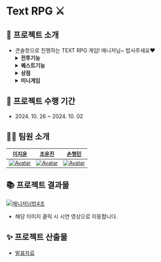 # Text RPG ⚔️

## 📌 프로젝트 소개

- 콘솔창으로 진행하는 TEXT RPG 게임! 매니저님~ 밥사주세요❤️
  <details>
  <summary><b>전투기능</b></summary>
  <div markdown="1">
    <ul>
       <li>던전입장</li>
      <img src="./docs/전투기능/던전입장.gif" width=70%>
      <li>일반 공격기</li>
      <img src="./docs/전투기능/공격기.gif" width=70%>
      <li>스킬</li>
      <img src="./docs/전투기능/광역스킬.gif" width=70%>
      <li>포션사용</li>
      <img src="./docs/전투기능/포션.gif" width=70%>
      <li>도망치기</li>
      <img src="./docs/전투기능/도망.gif" width=70%>
      <li>승리/패배</li>
      <img src="./docs/전투기능/승리.gif" width=70%>
    </ul>
  </div>
  </details>
  <details>
  <summary><b>퀘스트기능</b></summary>
  <div markdown="1">
    <ul>
       <li>퀘스트</li>
      <img src="./docs/퀘스트기능/퀘스트.gif" width=70%>
    </ul>
  </div>
   </details>
  <details>
   <summary><b>상점</b></summary>
    <div markdown="1">
      <ul>
         <li>던전입장</li>
        <img src="./docs/상점기능/상점.gif" width=70%>
      </ul>
    </div>
   </details>
   <details>
   <summary><b>미니게임</b></summary>
    <div markdown="1">
      <ul>
         <li>던전입장</li>
        <img src="./docs/미니게임기능/미니게임.gif" width=70%>
      </ul>
    </div>
   </details>
 
## 📅 프로젝트 수행 기간

- 2024\. 10. 26 ~ 2024. 10. 02

## 🧑‍🚀 팀원 소개

|                             [이지윤](https://github.com/LI-JiYoon)                              |                              [조윤진](https://github.com/Joyoounjin)                              |                             [손형민](https://github.com/Zzondy-Unity)                              |                                                    
| :-------------------------------------------------------------------------------------------: | :-------------------------------------------------------------------------------------------: | :----------------------------------------------------------------------------------------------: | 
| [![Avatar](https://avatars.githubusercontent.com/u/84116288?v=4)](https://github.com/LI-JiYoon) | [![Avatar](https://avatars.githubusercontent.com/u/180900470?v=4)]([https://github.com/aromadsh](https://github.com/Joyoounjin)) | [![Avatar](https://avatars.githubusercontent.com/u/182717277?v=4)]([https://github.com/Hyunjaa](https://github.com/Zzondy-Unity)) | 


## 📚 프로젝트 결과물
[![매니저님밥4조]("./docs/banner.png")]("./TxtRPG/PPT/지윤/textrpg.mp4")
* 해당 이미지 클릭 시 시연 영상으로 이동합니다.

## ✨ 프로젝트 산출물

- [발표자료]("./TxtRPG/PPT/한끼줍쇼v3.pptx")
